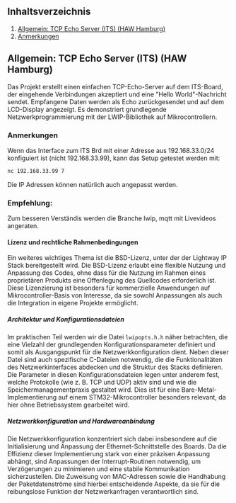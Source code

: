 ## Inhaltsverzeichnis
1. [Allgemein: TCP Echo Server (ITS) (HAW Hamburg)](#allgemein-lwip-projekt-des-rn-its-haw-hamburg)
2. [Anmerkungen](#anmerkungen)


## Allgemein: TCP Echo Server (ITS) (HAW Hamburg)

Das Projekt erstellt einen einfachen TCP-Echo-Server auf dem ITS-Board, der eingehende Verbindungen akzeptiert und eine "Hello World"-Nachricht sendet. Empfangene Daten werden als Echo zurückgesendet und auf dem LCD-Display angezeigt. Es demonstriert grundlegende Netzwerkprogrammierung mit der LWIP-Bibliothek auf Mikrocontrollern.

### Anmerkungen
Wenn das Interface zum ITS Brd mit einer Adresse aus 192.168.33.0/24 konfiguiert ist (nicht 192.168.33.99), kann das Setup getestet werden mit:
```bash
nc 192.168.33.99 7
```

Die IP Adressen können natürlich auch angepasst werden. 
### Empfehlung: 

Zum besseren Verständis werden die Branche lwip, mqtt mit Livevideos angeraten. 

#### Lizenz und rechtliche Rahmenbedingungen

Ein weiteres wichtiges Thema ist die BSD-Lizenz, unter der der Lightway IP Stack bereitgestellt wird. Die BSD-Lizenz erlaubt eine flexible Nutzung und Anpassung des Codes, ohne dass für die Nutzung im Rahmen eines proprietären Produkts eine Offenlegung des Quellcodes erforderlich ist. Diese Lizenzierung ist besonders für kommerzielle Anwendungen auf Mikrocontroller-Basis von Interesse, da sie sowohl Anpassungen als auch die Integration in eigene Projekte ermöglicht.

##### Architektur und Konfigurationsdateien

Im praktischen Teil werden wir die Datei `lwipopts.h.h` näher betrachten, die eine Vielzahl der grundlegenden Konfigurationsparameter definiert und somit als Ausgangspunkt für die Netzwerkkonfiguration dient. Neben dieser Datei sind auch spezifische C-Dateien notwendig, die die Funktionalitäten des Netzwerkinterfaces abdecken und die Struktur des Stacks definieren. Die Parameter in diesen Konfigurationsdateien legen unter anderem fest, welche Protokolle (wie z. B. TCP und UDP) aktiv sind und wie die Speichermanagementpraxis gestaltet wird. Dies ist für eine Bare-Metal-Implementierung auf einem STM32-Mikrocontroller besonders relevant, da hier ohne Betriebssystem gearbeitet wird.

##### Netzwerkkonfiguration und Hardwareanbindung

Die Netzwerkkonfiguration konzentriert sich dabei insbesondere auf die Initialisierung und Anpassung der Ethernet-Schnittstelle des Boards. Da die Effizienz dieser Implementierung stark von einer präzisen Anpassung abhängt, sind Anpassungen der Interrupt-Routinen notwendig, um Verzögerungen zu minimieren und eine stabile Kommunikation sicherzustellen. Die Zuweisung von MAC-Adressen sowie die Handhabung der Paketdatenströme sind hierbei entscheidende Aspekte, da sie für die reibungslose Funktion der Netzwerkanfragen verantwortlich sind.
